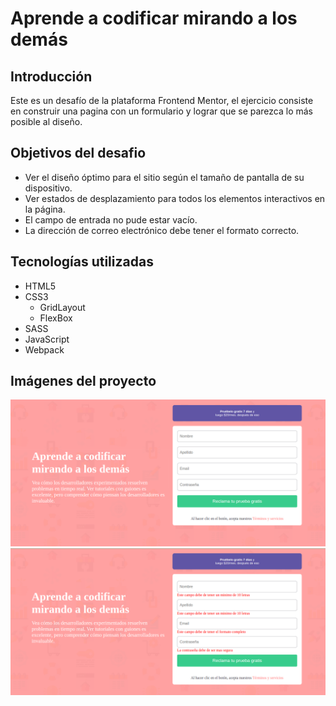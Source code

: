 # Aprende a codificar mirando a los demás


## Introducción
Este es un desafío de la plataforma Frontend Mentor, el ejercicio consiste en construir una pagina con un formulario y lograr que se parezca lo más posible al diseño.

## Objetivos del desafio

- Ver el diseño óptimo para el sitio según el tamaño de pantalla de su dispositivo.
- Ver estados de desplazamiento para todos los elementos interactivos en la página.
- El campo de entrada no pude estar vacío.
- La dirección de correo electrónico debe tener el formato correcto.

## Tecnologías utilizadas
- HTML5
- CSS3
	- GridLayout
	- FlexBox
- SASS
- JavaScript
- Webpack


## Imágenes del proyecto

![](./design/Captura%20desde%202023-01-18%2013-23-10.png)
![](./design/Captura%20desde%202023-01-19%2010-09-41.png)
